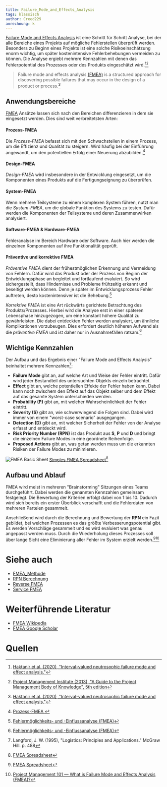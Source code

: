```yaml
---
title: Failure_Mode_and_Effects_Analysis
tags: klassisch
author: Creed229
anrechnung: k 
---
```


[Failure Mode and Effects Analysis](Failure_Mode_and_Effects_Analysis.md) ist eine Schritt für Schritt Analyse, bei der alle Bereiche eines Projekts auf mögliche Fehlerstellen überprüft werden. Besonders zu Beginn eines Projekts ist eine solche Risikoeinschätzung enorm wichtig, um später kostenintensive Fehlerbehebungen vermeiden zu können. Die Analyse ergiebt mehrere Kennzahlen mit denen das Fehlerpotential des Prozesses oder des Produkts eingeschätzt wird.[^1][^2]

> Failure mode and effects analysis [(FMEA)](FMEA_Methode.md) is a structured approach for discovering possible failures that may occur in the design of a product or process.[^1] 

## Anwendungsbereiche 


[FMEA](https://de.wikipedia.org/wiki/FMEA) Ansätze lassen sich nach den Bereichen differenzieren in dem sie eingesetzt werden. Dies sind weit verbreitetsten Arten:
#### **Prozess-FMEA**
Die *Prozess-FMEA* befasst sich mit den Schwachstellen in einem Prozess, um die Effizienz und  Qualität zu steigern. Wird häufig bei der Einführung angewandt, um den potentiellen Erfolg einer Neuerung abzubilden.[^3] 
#### **Design-FMEA**
*Design-FMEA* wird insbesondere in der Entwicklung eingesetzt, um die Komponenten eines Produkts auf die Fertigungseignung zu überprüfen.
#### **System-FMEA**
Wenn mehrere Teilsysteme zu einem komplexen System führen, nutzt man die *System-FMEA*, um die globale Funktion des Systems zu testen. Dafür werden die Komponenten der Teilsysteme und deren Zusammenwirken analysiert.
#### **Software-FMEA & Hardware-FMEA**
Fehleranalyse im Bereich Hardware oder Software. Auch hier werden die einzelnen Komponenten auf ihre Funktionalität geprüft.
#### **Präventive und korrektive FMEA**
*Präventive FMEA* dient der frühestmöglichen Erkennung und Vermeidung von Fehlern. Dafür wird das Produkt oder der Prozess von Beginn der Entwicklungsphase an begleitet und fortlaufend evaluiert. So wird sichergestellt, dass Hindernisse und Probleme frühzeitig erkannt und beseitigt werden können. Denn je später im Entwicklungsprozess Fehler auftreten, desto kostenintensiver ist die Behebung.[^4]

*Korrektive FMEA* ist eine Art rückwärts gerichtete Betrachtung des Produkts/Prozesses. Hierbei wird die Analyse erst in einer späteren Lebensphase hinzugezogen, um eine konstant höhere Qualität zu gewährleisten. Die dabei entdeckten Fehler werden analysiert, um ähnliche Komplikationen vorzubeugen. Dies erfordert deutlich höheren Aufwand als die *präventive FMEA* und ist daher nur in Ausnahmefällen ratsam.[^4]

## Wichtige Kennzahlen 
Der Aufbau und das Ergebnis einer "Failure Mode and Effects Analysis" beinhaltet mehrere Kennzahlen[^5]: 

* **Failure Mode** gibt an, auf welche Art und Weise der Fehler eintritt. Dafür wird jeder Bestandteil des untersuchten Objekts einzeln betrachtet.
* **Effect** gibt an, welche potentiellen Effekte der Fehler haben kann. Dabei kann noch zwischem den Effekt auf das Objekt selber und dem Effekt auf das gesamte System unterschieden werden.
* **Probability (P)** gibt an, mit welcher Wahrscheinlichkeit der Fehler eintritt. 
* **Severity (S)** gibt an, wie schwerwiegend die Folgen sind. Dabei wird immer von einem "worst-case scenario" ausgegangen.
* **Detection (D)** gibt an, mit welcher Sicherheit der Fehler von der Analyse erfasst und entdeckt wird.
* **Risk Priority Number (RPN)** ist das Produkt aus **S**, **P** und **D** und bringt die einzelnen Failure Modes in eine geordnete Reihenfolge. 
* **Proposed Actions** gibt an, was getan werden muss um die erkannten Risiken der Failure Modes zu minimieren.


![FMEA Basic Sheet](http://pdcahome.com/english/wp-content/uploads/2013/06/fmea.jpeg)
[Simples FMEA Spreadsheet](http://pdcahome.com/english/wp-content/uploads/2013/06/fmea.jpeg)[^6]

## Aufbau und Ablauf
FMEA wird meist in mehreren "Brainstorming" Sitzungen eines Teams durchgeführt. Dabei werden die genannten Kennzahlen gemeinsam festgelegt. Die Bewertung der Kriterien erfolgt dabei von 1 bis 10. Dadurch wird sich bereits ein erster Überblick verschafft und die Fehlerdaten von mehreren Parteien gesammelt. 

Anschließend wird durch die Berechnung und Bewertung der **RPN** ein Fazit gebildet, bei welchen Prozessen es das größte Verbesserungspotential gibt. Es werden Vorschläge gesammelt und es wird evaluiert was genau angepasst werden muss. Durch die Wiederholung dieses Prozesses soll über lange Sicht eine Eliminierung aller Fehler im System erzielt werden.[^6][^7]



# Siehe auch

* [FMEA_Methode](FMEA_Methode.md)
* [RPN Berechnung](https://youtu.be/cxHVnwIsaOU)
* [Reverse FMEA](https://www.fmea-kontor.de/leistungen/reverse-fmea.html#:~:text=Die%20Reverse%20FMEA%20wird%20als,gefordert%20(GM%20IATF%20CSR).)
* [Service FMEA](https://www.inf.uni-hamburg.de/de/inst/ab/itmc/research/completed/promidis/instrumente/service-fmea)

# Weiterführende Literatur

* [FMEA Wikipedia](https://de.wikipedia.org/wiki/FMEA)
* [FMEA Google Scholar](https://scholar.google.de/scholar?hl=de&as_sdt=0%2C5&q=failure+modes+effects+analysis&oq=failure+modes)
# Quellen

[^1]: [Haktanir et al. (2020), "Interval-valued neutrosophic failure mode and effect analysis."](http://openaccess.altinbas.edu.tr/xmlui/bitstream/handle/20.500.12939/257/elif.pdf?sequence=1&isAllowed=y)

[^2]: [Project Management Institute (2013), "A Guide to the Project Management Body of Knowledge", 5th edition](https://repository.dinus.ac.id/docs/ajar/PMBOKGuide_5th_Ed.pdf)

[^3]: [Prozess-FMEA ](https://mi-nautics.com/prozess-fmea-anwendung-und-durchfuehrung/)

[^4]: [Fehlermöglichkeits- und -Einflussanalyse (FMEA)](https://www.iph-hannover.de/de/dienstleistungen/fertigungsverfahren/fmea/#arten)

[^5]: Langford, J. W. (1995), "Logistics: Principles and Applications." McGraw Hill. p. 488

[^6]: [FMEA Spreadsheet](http://pdcahome.com/english/wp-content/uploads/2013/06/fmea.jpeg)

[^7]: [Project Management 101 — What is Failure Mode and Effects Analysis (FMEA)?](https://www.copperproject.com/2018/01/project-management-101-failure-mode-effects-analysis-fmea/)
[^8]: D. H Stamatis (2003), 2. Edition, "Failure Mode and Effect Analysis – FMEA from theory to execution", ASQ Quality Press
